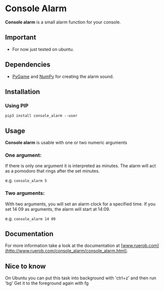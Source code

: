 # Console Alarm
**Console alarm** is a small alarm function for your console.

## Important
* For now just tested on ubuntu.

## Dependencies
* [PyGame](https://www.pygame.org/) and [NumPy](https://numpy.org) for creating the alarm sound.

## Installation

### Using PIP

`pip3 install console_alarm --user`

## Usage
**Console alarm** is usable with one or two numeric arguments

### One argument:
If there is only one argument it is interpreted as minutes. The alarm will act
as a pomodoro that rings after the set minutes.

e.g. `console_alarm 5`

### Two arguments:
With two arguments, you will set an alarm clock for a specified time.
If you set 14 09 as arguments, the alarm will start at 14:09.

e.g. `console_alarm 14 09`

## Documentation
For more information take a look at the documentation at
[www.ruerob.com](http://www.ruerob.com/console_alarm/console_alarm.html).

## Nice to know
On Ubuntu you can put this task into background with 'ctrl+z' and then run 'bg'
Get it to the foreground again with fg